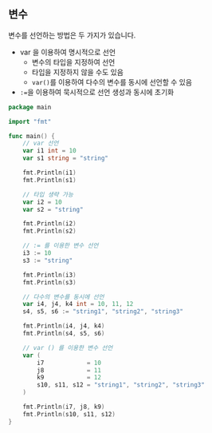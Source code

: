 ## 변수
변수를 선언하는 방법은 두 가지가 있습니다.

- var 을 이용하여 명시적으로 선언
    - 변수의 타입을 지정하여 선언
    - 타입을 지정하지 않을 수도 있음
    - `var()`를 이용하여 다수의 변수를 동시에 선언할 수 있음
- `:=`을 이용하여 묵시적으로 선언 생성과 동시에 초기화

```go
package main

import "fmt"

func main() {
    // var 선언
    var i1 int = 10
    var s1 string = "string"

    fmt.Println(i1)
    fmt.Println(s1)

    // 타입 생략 가능
    var i2 = 10
    var s2 = "string"

    fmt.Println(i2)
    fmt.Println(s2)

    // := 를 이용한 변수 선언
    i3 := 10
    s3 := "string"

    fmt.Println(i3)
    fmt.Println(s3)

    // 다수의 변수를 동시에 선언
    var i4, j4, k4 int = 10, 11, 12
    s4, s5, s6 := "string1", "string2", "string3"

    fmt.Println(i4, j4, k4)
    fmt.Println(s4, s5, s6)

    // var () 를 이용한 변수 선언
    var (
        i7            = 10
        j8            = 11
        k9            = 12
        s10, s11, s12 = "string1", "string2", "string3"
    )

    fmt.Println(i7, j8, k9)
    fmt.Println(s10, s11, s12)
}
```